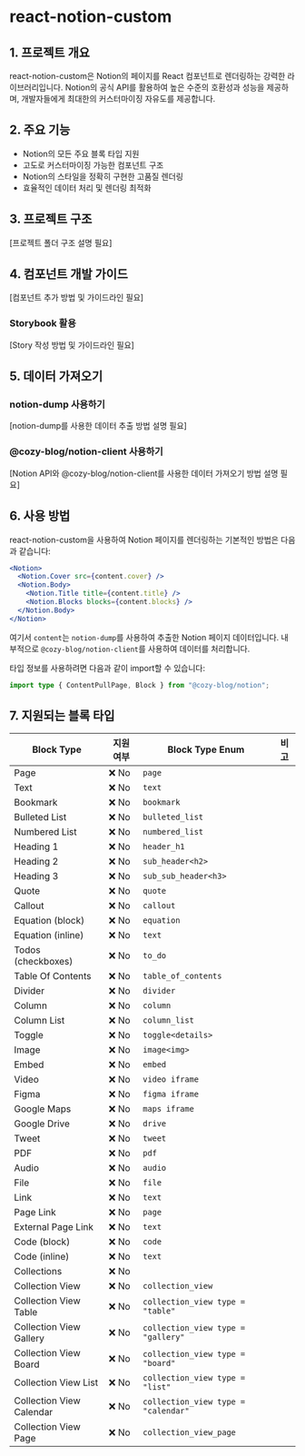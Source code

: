 # react-notion-custom

## 1. 프로젝트 개요

react-notion-custom은 Notion의 페이지를 React 컴포넌트로 렌더링하는 강력한 라이브러리입니다. Notion의 공식 API를 활용하여 높은 수준의 호환성과 성능을 제공하며, 개발자들에게 최대한의 커스터마이징 자유도를 제공합니다.

## 2. 주요 기능

- Notion의 모든 주요 블록 타입 지원
- 고도로 커스터마이징 가능한 컴포넌트 구조
- Notion의 스타일을 정확히 구현한 고품질 렌더링
- 효율적인 데이터 처리 및 렌더링 최적화

## 3. 프로젝트 구조

[프로젝트 폴더 구조 설명 필요]

## 4. 컴포넌트 개발 가이드

[컴포넌트 추가 방법 및 가이드라인 필요]

### Storybook 활용

[Story 작성 방법 및 가이드라인 필요]

## 5. 데이터 가져오기

### notion-dump 사용하기

[notion-dump를 사용한 데이터 추출 방법 설명 필요]

### @cozy-blog/notion-client 사용하기

[Notion API와 @cozy-blog/notion-client를 사용한 데이터 가져오기 방법 설명 필요]

## 6. 사용 방법

react-notion-custom을 사용하여 Notion 페이지를 렌더링하는 기본적인 방법은 다음과 같습니다:

```jsx
<Notion>
  <Notion.Cover src={content.cover} />
  <Notion.Body>
    <Notion.Title title={content.title} />
    <Notion.Blocks blocks={content.blocks} />
  </Notion.Body>
</Notion>
```

여기서 `content`는 `notion-dump`를 사용하여 추출한 Notion 페이지 데이터입니다. 내부적으로 `@cozy-blog/notion-client`를 사용하여 데이터를 처리합니다.

타입 정보를 사용하려면 다음과 같이 import할 수 있습니다:

```typescript
import type { ContentPullPage, Block } from "@cozy-blog/notion";
```

## 7. 지원되는 블록 타입

| Block Type               | 지원 여부 | Block Type Enum                     | 비고 |
| ------------------------ | --------- | ----------------------------------- | ---- |
| Page                     | ❌ No     | `page`                              |      |
| Text                     | ❌ No     | `text`                              |      |
| Bookmark                 | ❌ No     | `bookmark`                          |      |
| Bulleted List            | ❌ No     | `bulleted_list`                     |      |
| Numbered List            | ❌ No     | `numbered_list`                     |      |
| Heading 1                | ❌ No     | `header_h1`                         |      |
| Heading 2                | ❌ No     | `sub_header<h2>`                    |      |
| Heading 3                | ❌ No     | `sub_sub_header<h3>`                |      |
| Quote                    | ❌ No     | `quote`                             |      |
| Callout                  | ❌ No     | `callout`                           |      |
| Equation (block)         | ❌ No     | `equation`                          |      |
| Equation (inline)        | ❌ No     | `text`                              |      |
| Todos (checkboxes)       | ❌ No     | `to_do`                             |      |
| Table Of Contents        | ❌ No     | `table_of_contents`                 |      |
| Divider                  | ❌ No     | `divider`                           |      |
| Column                   | ❌ No     | `column`                            |      |
| Column List              | ❌ No     | `column_list`                       |      |
| Toggle                   | ❌ No     | `toggle<details>`                   |      |
| Image                    | ❌ No     | `image<img>`                        |      |
| Embed                    | ❌ No     | `embed`                             |      |
| Video                    | ❌ No     | `video iframe`                      |      |
| Figma                    | ❌ No     | `figma iframe`                      |      |
| Google Maps              | ❌ No     | `maps iframe`                       |      |
| Google Drive             | ❌ No     | `drive`                             |      |
| Tweet                    | ❌ No     | `tweet`                             |      |
| PDF                      | ❌ No     | `pdf`                               |      |
| Audio                    | ❌ No     | `audio`                             |      |
| File                     | ❌ No     | `file`                              |      |
| Link                     | ❌ No     | `text`                              |      |
| Page Link                | ❌ No     | `page`                              |      |
| External Page Link       | ❌ No     | `text`                              |      |
| Code (block)             | ❌ No     | `code`                              |      |
| Code (inline)            | ❌ No     | `text`                              |      |
| Collections              | ❌ No     |                                     |      |
| Collection View          | ❌ No     | `collection_view`                   |      |
| Collection View Table    | ❌ No     | `collection_view type = "table"`    |      |
| Collection View Gallery  | ❌ No     | `collection_view type = "gallery"`  |      |
| Collection View Board    | ❌ No     | `collection_view type = "board"`    |      |
| Collection View List     | ❌ No     | `collection_view type = "list"`     |      |
| Collection View Calendar | ❌ No     | `collection_view type = "calendar"` |      |
| Collection View Page     | ❌ No     | `collection_view_page`              |      |
